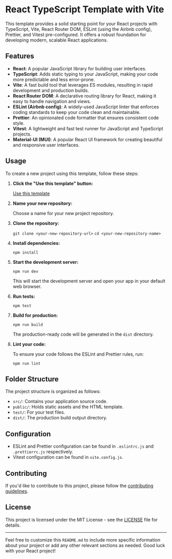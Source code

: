 # React TypeScript Template with Vite

This template provides a solid starting point for your React projects with TypeScript, Vite, React Router DOM, ESLint (using the Airbnb config), Prettier, and Vitest pre-configured. It offers a robust foundation for developing modern, scalable React applications.

## Features

- **React**: A popular JavaScript library for building user interfaces.
- **TypeScript**: Adds static typing to your JavaScript, making your code more predictable and less error-prone.
- **Vite**: A fast build tool that leverages ES modules, resulting in rapid development and production builds.
- **React Router DOM**: A declarative routing library for React, making it easy to handle navigation and views.
- **ESLint (Airbnb config)**: A widely-used JavaScript linter that enforces coding standards to keep your code clean and maintainable.
- **Prettier**: An opinionated code formatter that ensures consistent code style.
- **Vitest**: A lightweight and fast test runner for JavaScript and TypeScript projects.
- **Material-UI (MUI)**: A popular React UI framework for creating beautiful and responsive user interfaces.

## Usage

To create a new project using this template, follow these steps:

1. **Click the "Use this template" button:**

   [Use this template](https://github.com/ghassensaaf/react-ts-vite-template)

2. **Name your new repository:**

   Choose a name for your new project repository.

3. **Clone the repository:**

   `git clone <your-new-repository-url>`
   `cd <your-new-repository-name>`

4. **Install dependencies:**

   `npm install`

5. **Start the development server:**

   `npm run dev`

   This will start the development server and open your app in your default web browser.

6. **Run tests:**

   `npm test`

7. **Build for production:**

   `npm run build`

   The production-ready code will be generated in the `dist` directory.

8. **Lint your code:**

   To ensure your code follows the ESLint and Prettier rules, run:

   `npm run lint`

## Folder Structure

The project structure is organized as follows:

- `src/`: Contains your application source code.
- `public/`: Holds static assets and the HTML template.
- `test/`: For your test files.
- `dist/`: The production build output directory.

## Configuration

- ESLint and Prettier configuration can be found in `.eslintrc.js` and `.prettierrc.js` respectively.
- Vitest configuration can be found in `vite.config.js`.

## Contributing

If you'd like to contribute to this project, please follow the [contributing guidelines](CONTRIBUTING.md).

## License

This project is licensed under the MIT License - see the [LICENSE](LICENSE) file for details.

---

Feel free to customize this `README.md` to include more specific information about your project or add any other relevant sections as needed. Good luck with your React project!
